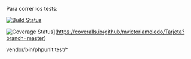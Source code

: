 Para correr los tests:

[![Build Status](https://api.travis-ci.org/mvictoriamoledo/TarjetaSC.svg?branch=master)](https://travis-ci.org/mvictoriamoledo/TarjetaSC)

![Coverage Status](https://coveralls.io/repos/github/mvictoriamoledo/TarjetaSC/badge.svg?branch=master)](https://coveralls.io/github/mvictoriamoledo/Tarjeta?branch=master)


vendor/bin/phpunit test/*
